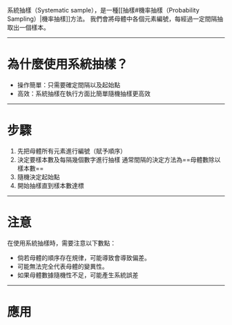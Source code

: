 系統抽樣（Systematic sample），是一種[[抽樣#機率抽樣（Probability Sampling）|機率抽樣]]方法。
我們會將母體中各個元素編號，每經過一定間隔抽取出一個樣本。
- - -
# 為什麼使用系統抽樣？
- 操作簡單：只需要確定間隔以及起始點
- 高效：系統抽樣在執行方面比簡單隨機抽樣更高效
- - -
# 步驟
1. 先把母體所有元素進行編號（賦予順序）
2. 決定要樣本數及每隔幾個數字進行抽樣
   通常間隔的決定方法為==母體數除以樣本數==
3. 隨機決定起始點
4. 開始抽樣直到樣本數達標
- - -
# 注意
在使用系統抽樣時，需要注意以下數點：
- 倘若母體的順序存在規律，可能導致會導致偏差。
- 可能無法完全代表母體的變異性。
- 如果母體數據隨機性不足，可能產生系統誤差
- - -
# 應用
